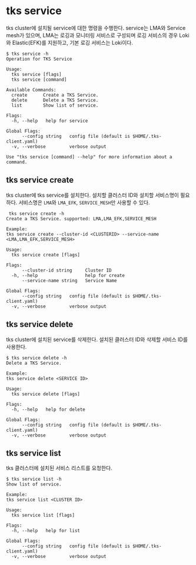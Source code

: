 # tks service
tks cluster에 설치될 service에 대한 명령을 수행한다. service는 LMA와 Service mesh가 있으며, LMA는 로깅과 모니터링 서비스로 구성되며 로깅 서비스의 경우 Loki와 Elastic(EFK)를 지원하고, 기본 로깅 서비스는 Loki이다.
```
$ tks service -h
Operation for TKS Service

Usage:
  tks service [flags]
  tks service [command]

Available Commands:
  create      Create a TKS Service.
  delete      Delete a TKS Service.
  list        Show list of service.

Flags:
  -h, --help   help for service

Global Flags:
      --config string   config file (default is $HOME/.tks-client.yaml)
  -v, --verbose         verbose output

Use "tks service [command] --help" for more information about a command.
```

## tks service create 
tks cluster에 tks service를 설치한다. 설치할 클러스터 ID와 설치할 서비스명이 필요하다. 서비스명은 `LMA`와 `LMA_EFK`, `SERVICE_MESH`만 사용할 수 있다.
```
 tks service create -h
Create a TKS Service. supported: LMA,LMA_EFK,SERVICE_MESH

Example:
tks service create --cluster-id <CLUSTERID> --service-name <LMA,LMA_EFK,SERVICE_MESH>

Usage:
  tks service create [flags]

Flags:
      --cluster-id string     Cluster ID
  -h, --help                  help for create
      --service-name string   Service Name

Global Flags:
      --config string   config file (default is $HOME/.tks-client.yaml)
  -v, --verbose         verbose output
```

## tks service delete
tks cluster에 설치된 service를 삭제한다. 설치된 클러스터 ID와 삭제할 서비스 ID를 사용한다.
```
$ tks service delete -h
Delete a TKS Service.

Example:
tks service delete <SERVICE ID>

Usage:
  tks service delete [flags]

Flags:
  -h, --help   help for delete

Global Flags:
      --config string   config file (default is $HOME/.tks-client.yaml)
  -v, --verbose         verbose output
```

## tks service list
tks 클러스터에 설치된 서비스 리스트를 요청한다.
```
$ tks service list -h
Show list of service.

Example:
tks service list <CLUSTER ID>

Usage:
  tks service list [flags]

Flags:
  -h, --help   help for list

Global Flags:
      --config string   config file (default is $HOME/.tks-client.yaml)
  -v, --verbose         verbose output
```